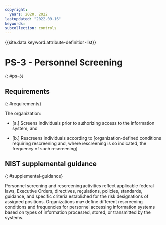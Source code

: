 ```yaml
---
copyright:
  years: 2020, 2022
lastupdated: "2022-09-16"
keywords: 
subcollection: controls
---
```


{{site.data.keyword.attribute-definition-list}}

# PS-3 - Personnel Screening
{: #ps-3}

## Requirements
{: #requirements}

The organization:

- \[a.\] Screens individuals prior to authorizing access to the information system; and

- \[b.\] Rescreens individuals according to [organization-defined conditions requiring rescreening and, where rescreening is so indicated, the frequency of such rescreening].

## NIST supplemental guidance
{: #supplemental-guidance}

Personnel screening and rescreening activities reflect applicable federal laws, Executive Orders, directives, regulations, policies, standards, guidance, and specific criteria established for the risk designations of assigned positions. Organizations may define different rescreening conditions and frequencies for personnel accessing information systems based on types of information processed, stored, or transmitted by the systems.


